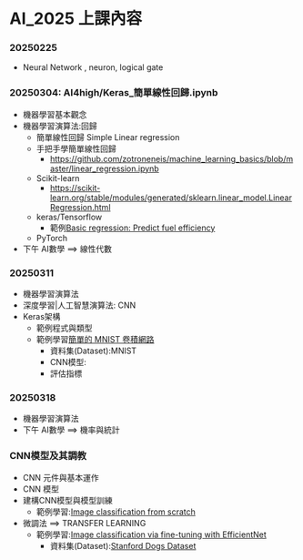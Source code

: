 # AI_2025 上課內容
### 20250225
  - Neural Network , neuron, logical gate
### 20250304: AI4high/Keras_簡單線性回歸.ipynb 
  - 機器學習基本觀念
  - 機器學習演算法:回歸
    - 簡單線性回歸 Simple Linear regression
    - 手把手學簡單線性回歸
      - https://github.com/zotroneneis/machine_learning_basics/blob/master/linear_regression.ipynb
    - Scikit-learn
      - https://scikit-learn.org/stable/modules/generated/sklearn.linear_model.LinearRegression.html 
    - keras/Tensorflow
      - 範例[Basic regression: Predict fuel efficiency](https://www.tensorflow.org/tutorials/keras/regression) 
    - PyTorch
  - 下午 AI數學 ==> 線性代數
### 20250311
- 機器學習演算法
- 深度學習|人工智慧演算法: CNN
- Keras架構
  - 範例程式與類型
  - 範例學習[簡單的 MNIST 卷積網路]()
    - 資料集(Dataset):MNIST
    - CNN模型:
    - 評估指標   
### 20250318
- 機器學習演算法
- 下午 AI數學 ==> 機率與統計


### CNN模型及其調教
- CNN 元件與基本運作
- CNN 模型
- 建構CNN模型與模型訓練
  - 範例學習:[Image classification from scratch](https://keras.io/examples/vision/image_classification_from_scratch/)
- 微調法 ==> TRANSFER LEARNING
  - 範例學習:[Image classification via fine-tuning with EfficientNet](https://keras.io/examples/vision/image_classification_efficientnet_fine_tuning/)
    - 資料集(Dataset):[Stanford Dogs Dataset](http://vision.stanford.edu/aditya86/ImageNetDogs/main.html) 
